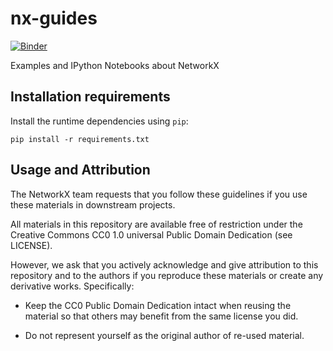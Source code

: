 # nx-guides

[![Binder](https://mybinder.org/badge_logo.svg)](https://mybinder.org/v2/gh/networkx/nx-guides/main)

Examples and IPython Notebooks about NetworkX

## Installation requirements ##

Install the runtime dependencies using `pip`:

    pip install -r requirements.txt

## Usage and Attribution

The NetworkX team requests that you follow these guidelines if you use these
materials in downstream projects.

All materials in this repository are available free of restriction under the
Creative Commons CC0 1.0 universal Public Domain Dedication (see LICENSE).

However, we ask that you actively acknowledge and give attribution to this
repository and to the authors if you reproduce these materials or create any
derivative works.
Specifically:

 - Keep the CC0 Public Domain Dedication intact when reusing the material
   so that others may benefit from the same license you did.

 - Do not represent yourself as the original author of re-used material.
